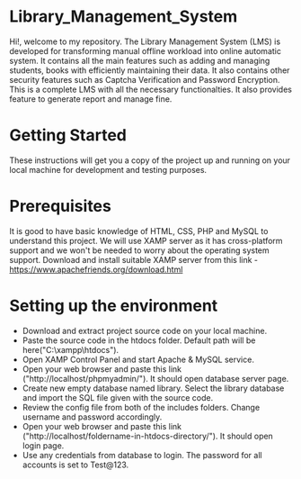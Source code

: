 # Library_Management_System
Hi!, welcome to my repository. The Library Management System (LMS) is developed for transforming manual offline workload into online automatic system. It contains all the main features such as adding and managing students, books with efficiently maintaining their data. It also contains other security features such as Captcha Verification and Password Encryption. This is a complete LMS with all the necessary functionalties. It also provides feature to generate report and manage fine.
# Getting Started
These instructions will get you a copy of the project up and running on your local machine for development and testing purposes.
# Prerequisites
It is good to have basic knowledge of HTML, CSS, PHP and MySQL to understand this project.
We will use XAMP server as it has cross-platform support and we won't be needed to worry about the operating system support. Download and install suitable XAMP server from this link - https://www.apachefriends.org/download.html
# Setting up the environment
- Download and extract project source code on your local machine.
- Paste the source code in the htdocs folder. Default path will be here("C:\xampp\htdocs").
- Open XAMP Control Panel and start Apache & MySQL service.
- Open your web browser and paste this link ("http://localhost/phpmyadmin/"). It should open database server page.
- Create new empty database named library. Select the library database and import the SQL file given with the source code.
- Review the config file from both of the includes folders. Change username and password accordingly.
- Open your web browser and paste this link ("http://localhost/foldername-in-htdocs-directory/"). It should open login page.
- Use any credentials from database to login. The password for all accounts is set to Test@123.
